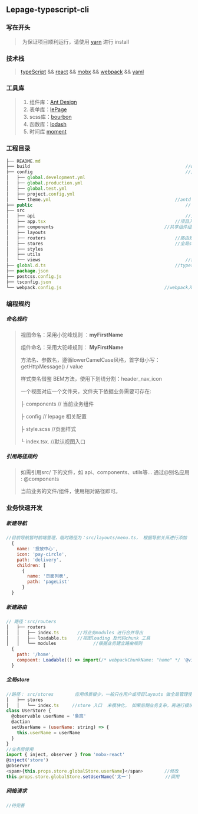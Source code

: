 <!--
 * @Title: 标题
 * @Descripttion: 文件头部描述
 * @Author: 太一
 * @Date: 2019-08-15 20:40:41
 * @LastEditors: 太一
 * @LastEditTime: 2019-08-18 20:49:21
 -->


## Lepage-typescript-cli

### 写在开头

> ​		为保证项目顺利运行，请使用 [yarn](https://yarn.bootcss.com/) 进行 install

### 技术栈

> [typeScript](https://jkchao.github.io/typescript-book-chinese/) && [react](https://yuchengkai.cn/react/) && [mobx](https://cn.mobx.js.org/) && [webpack](https://www.webpackjs.com/) && [yaml](http://www.ruanyifeng.com/blog/2016/07/yaml.html)

### 工具库

> 1. 组件库：[Ant Design]( https://ant.design/docs/react/introduce-cn)
> 2. 表单库：[lePage](https://fe-lebooks.gegejia.com/doc-lepage/leForm/)
> 3. scss库：[bourbon](https://www.bourbon.io/docs/latest/)
> 4. 函数库：[lodash](https://www.lodashjs.com/docs/latest)
> 5. 时间库 [moment](http://momentjs.cn/docs/)

### 工程目录

```javascript
├── README.md
├── build 															//webpack 编译配置
├── config 															//工程暴露全局变量、主题等配置相关
│   ├── global.development.yml  
│   ├── global.production.yml
│   ├── global.test.yml
│   ├── project.config.yml  
│   └── theme.yml												//antd 自定义主题
├── public															// html模版
├── src
│   ├── api															//业务请求相关
│   ├── app.tsx													//项目入口
│   ├── components											//共享组件组件
│   ├── layouts													
│   ├── routers													//路由规则
│   ├── stores													//全局store
│   ├── styles
│   ├── utils
│   └── views														//视图目录
├── global.d.ts													//typescript 全局路径
├── package.json
├── postcss.config.js
├── tsconfig.json
└── webpack.config.js										//webpack入口

```

### 编程规约

##### 命名规约

> 视图命名：采用小驼峰规则 ：**myFirstName**
>
> 组件命名：采用大驼峰规则： **MyFirstName**
>
> 方法名、参数名，遵循lowerCamelCase风格，首字母小写： getHttpMessage()  / value
>
> 样式类名借鉴 BEM方法，使用下划线分割：header_nav_icon
>
> 一个视图对应一个文件夹，文件夹下依据业务需要可存在:
>
> ├ components       // 当前业务组件
>
> ├ config 					// lepage 相关配置
>
> ├ style.scss	        //页面样式
>
> └ index.tsx.         //默认视图入口

##### 引用路径规约

> 如需引用src/ 下的文件，如 api、components、utils等... 通过@别名应用 : @components
>
> 当前业务的文件/组件，使用相对路径即可。

### 业务快速开发

##### 新建导航

```javascript
//目前导航暂时前端管理，临时路径为：src/layouts/menu.ts， 根据导航关系进行添加
  {
    name: '投放中心',
    icon: 'pay-circle',
    path: 'delivery',
    children: [
      {
        name: '页面列表',
        path: 'pageList'
      }
  }
```

##### 新建路由

```javascript
// 路径：src/routers 
│   ├── routers
│   │   ├── index.ts       //将业务modules 进行合并导出 
│   │   ├── loadable.ts    //视图loading 及代码chunk 工具
│   │   └── modules				 //根据业务建立路由规则
  {
    path: '/home',
    compoent: Loadable(() => import(/* webpackChunkName: "home" */ '@views/home'))
  }
```

##### 全局store

```javascript
//路径： src/stores        应用场景很少，一般只在用户或项目layouts 做全局管理使用
│   ├── stores
│   │   └── index.ts     //store 入口  未模块化， 如果后期业务复杂，再进行模块化划分
class UserStore {
  @observable userName = '鲁班'
  @action
  setUserName = (userName: string) => {
    this.userName = userName
  }
}
//业务层使用
import { inject, observer } from 'mobx-react'
@inject('store')
@observer
<span>{this.props.store.globalStore.userName}</span>        //修改
this.props.store.globalStore.setUserName('太一')             //调用
```

##### 网络请求

```javascript
//待完善
```

